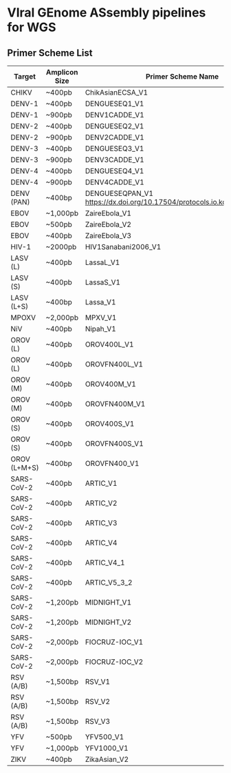 # VIral GEnome ASsembly pipelines for WGS

## Primer Scheme List

|     Target    | Amplicon Size | Primer Scheme Name  | Reference                                                |
| ------------- | ------------- | ------------------- | ---------------------------------------------------------|
| CHIKV         | ~400pb        | ChikAsianECSA_V1    | https://github.com/zibraproject/zika-pipeline            |
| DENV-1        | ~400pb        | DENGUESEQ1_V1       | https://dx.doi.org/10.17504/protocols.io.kqdg39xxeg25/v2 |
| DENV-1        | ~900pb        | DENV1CADDE_V1       | https://doi.org/10.1038/s41467-021-22607-0               |
| DENV-2        | ~400pb        | DENGUESEQ2_V1       | https://dx.doi.org/10.17504/protocols.io.kqdg39xxeg25/v2 |
| DENV-2        | ~900pb        | DENV2CADDE_V1       | https://dx.doi.org/10.3201/eid2504.180958                |
| DENV-3        | ~400pb        | DENGUESEQ3_V1       | https://dx.doi.org/10.17504/protocols.io.kqdg39xxeg25/v2 |
| DENV-3        | ~900pb        | DENV3CADDE_V1       | https://doi.org/10.1093/ve/veaf034                       |
| DENV-4        | ~400pb        | DENGUESEQ4_V1       | https://dx.doi.org/10.17504/protocols.io.kqdg39xxeg25/v2 |
| DENV-4        | ~900pb        | DENV4CADDE_V1       | https://doi.org/10.3390/v16101603                        |
| DENV (PAN)    | ~400bp        | DENGUESEQPAN_V1       https://dx.doi.org/10.17504/protocols.io.kqdg39xxeg25/v2 |
| EBOV          | ~1,000pb      | ZaireEbola_V1       | https://github.com/artic-network/artic-ncov2019          |
| EBOV          | ~500pb        | ZaireEbola_V2       | https://github.com/artic-network/artic-ncov2019          |
| EBOV          | ~400pb        | ZaireEbola_V3       | https://github.com/artic-network/artic-ncov2019          |
| HIV-1         | ~2000pb       | HIV1Sanabani2006_V1 | https://doi.org/10.1089/aid.2006.22.171                  |
| LASV (L)      | ~400pb        | LassaL_V1           | https://github.com/zibraproject/zika-pipeline            |
| LASV (S)      | ~400pb        | LassaS_V1           | https://github.com/zibraproject/zika-pipeline            |
| LASV (L+S)    | ~400bp        | Lassa_V1            | https://github.com/zibraproject/zika-pipeline            |
| MPOXV         | ~2,000pb      | MPXV_V1             | https://dx.doi.org/10.17504/protocols.io.5qpvob1nbl4o/v2 |
| NiV           | ~400pb        | Nipah_V1            | https://github.com/artic-network/artic-ncov2019          |
| OROV (L)      | ~400pb        | OROV400L_V1         | https://github.com/zibraproject/zika-pipeline            |
| OROV (L)      | ~400pb        | OROVFN400L_V1       | https://doi.org/10.1038/s41591-024-03300-3               |
| OROV (M)      | ~400pb        | OROV400M_V1         | https://github.com/zibraproject/zika-pipeline            |
| OROV (M)      | ~400pb        | OROVFN400M_V1       | https://doi.org/10.1038/s41591-024-03300-3               |
| OROV (S)      | ~400pb        | OROV400S_V1         | https://github.com/zibraproject/zika-pipeline            |
| OROV (S)      | ~400pb        | OROVFN400S_V1       | https://doi.org/10.1038/s41591-024-03300-3               |
| OROV (L+M+S)  | ~400bp        | OROVFN400_V1        | https://doi.org/10.1038/s41591-024-03300-3               |
| SARS-CoV-2    | ~400pb        | ARTIC_V1            | https://github.com/artic-network/artic-ncov2019          |
| SARS-CoV-2    | ~400pb        | ARTIC_V2            | https://github.com/artic-network/artic-ncov2019          |
| SARS-CoV-2    | ~400pb        | ARTIC_V3            | https://github.com/artic-network/artic-ncov2019          |
| SARS-CoV-2    | ~400pb        | ARTIC_V4            | https://github.com/artic-network/artic-ncov2019          |
| SARS-CoV-2    | ~400pb        | ARTIC_V4_1          | https://github.com/artic-network/artic-ncov2019          |
| SARS-CoV-2    | ~400pb        | ARTIC_V5_3_2        | https://github.com/quick-lab/SARS-CoV-2                  |
| SARS-CoV-2    | ~1,200pb      | MIDNIGHT_V1         | https://doi.org/10.1093/biomethods/bpaa014               |
| SARS-CoV-2    | ~1,200pb      | MIDNIGHT_V2         | https://doi.org/10.1093/biomethods/bpaa014               |
| SARS-CoV-2    | ~2,000pb      | FIOCRUZ-IOC_V1      | https://doi.org/10.1101/2020.04.30.069039                |
| SARS-CoV-2    | ~2,000pb      | FIOCRUZ-IOC_V2      | https://doi.org/10.1101/2020.04.30.069039                |
| RSV (A/B)     | ~1,500bp      | RSV_V1              | https://dx.doi.org/10.17504/protocols.io.eq2lyjzbrlx9/v1 |
| RSV (A/B)     | ~1,500bp      | RSV_V2              | https://dx.doi.org/10.17504/protocols.io.eq2lyjzbrlx9/v2 |
| RSV (A/B)     | ~1,500bp      | RSV_V3              | https://dx.doi.org/10.17504/protocols.io.eq2lyjzbrlx9/v3 |
| YFV           | ~500pb        | YFV500_V1           | https://github.com/zibraproject/zika-pipeline            |
| YFV           | ~1,000pb      | YFV1000_V1          | https://github.com/zibraproject/zika-pipeline            |
| ZIKV          | ~400pb        | ZikaAsian_V2        | https://github.com/zibraproject/zika-pipeline            |
